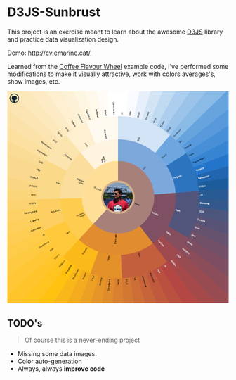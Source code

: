 # D3JS-Sunbrust

This project is an exercise meant to learn about the awesome [D3JS](https://d3js.org) library and practice data visualization design.

Demo: http://cv.emarine.cat/

Learned from the [Coffee Flavour Wheel](https://www.jasondavies.com/coffee-wheel/) example code, I've performed some modifications to make it visually attractive, work with colors averages's, show images, etc.

<img src="img/screenshot.png">

## TODO's

> Of course this is a never-ending project

* Missing some data images.
* Color auto-generation
* Always, always **improve code**
